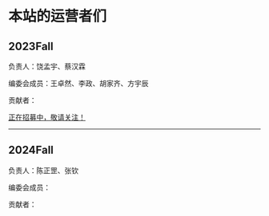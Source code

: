 # 本站的运营者们

## 2023Fall

负责人：饶孟宇、蔡汉霖

编委会成员：王卓然、李政、胡家齐、方宇辰

贡献者：

[正在招募中，敬请关注！](https://fzu-fly.online/join/)

---

## 2024Fall

负责人：陈正罡、张钦

编委会成员：

贡献者：